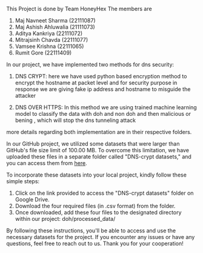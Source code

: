 This Project is done by Team HoneyHex
The members are 
1) Maj Navneet Sharma (22111087)
2) Maj Ashish Ahluwalia (21111073)
3) Aditya Kankriya (22111072)
4) Mitrajsinh Chavda (22111077)
5) Vamsee Krishna (22111065)
6) Rumit Gore (22111409)

In our project, we have implemented two methods for dns security:

1. DNS CRYPT:
	here we have used python based encryption method to encrypt the hostname at packet level and for security 		purpose in response we are giving fake ip address and hostname to misguide the attacker
		
2. DNS OVER HTTPS:
	In this method we are using trained machine learning  model to classify the data with doh and non doh and then 		malicious or bening , which will stop the dns tunneling attack
			
more details regarding both implementation are in their respective folders.

In our GitHub project, we utilized some datasets that were larger than GitHub's file size limit of 100.00 MB. To overcome this limitation, we have uploaded these files in a separate folder called "DNS-crypt datasets," and you can access them from [here]([url](https://drive.google.com/drive/folders/1IPD7SWDVwOQBCwx8bsTkeMmP-O8Z2sM7?usp=drive_link)).

To incorporate these datasets into your local project, kindly follow these simple steps:

1. Click on the link provided to access the "DNS-crypt datasets" folder on Google Drive.
2. Download the four required files (in .csv format) from the folder.
3. Once downloaded, add these four files to the designated directory within our project: doh/processed_data/

By following these instructions, you'll be able to access and use the necessary datasets for the project. If you encounter any issues or have any questions, feel free to reach out to us. Thank you for your cooperation!




